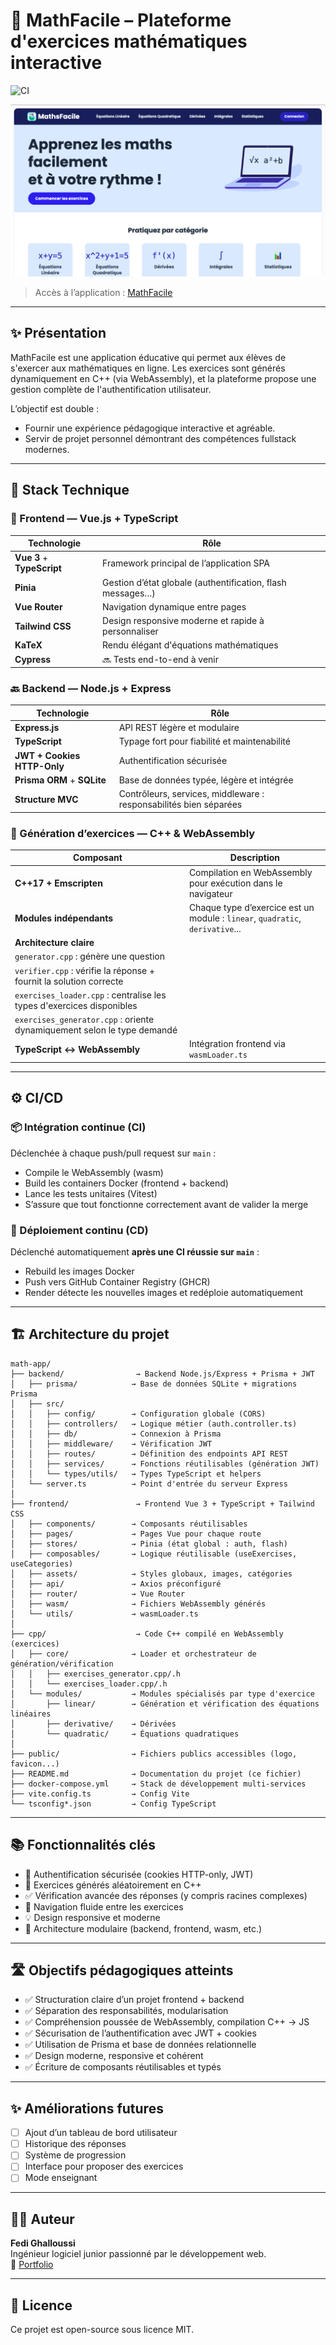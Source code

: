 # 🧮 MathFacile – Plateforme d'exercices mathématiques interactive

![CI](https://github.com/FediGhalloussi/MathFacile/actions/workflows/ci.yml/badge.svg)

![Aperçu du site](./frontend/public/HomePage_MathFacile.png)

> Accès à l’application : [MathFacile](https://math-facile.vercel.app/)

---

## ✨ Présentation

MathFacile est une application éducative qui permet aux élèves de s'exercer aux mathématiques en ligne. Les exercices sont générés dynamiquement en C++ (via WebAssembly), et la plateforme propose une gestion complète de l'authentification utilisateur.

L’objectif est double :
- Fournir une expérience pédagogique interactive et agréable.
- Servir de projet personnel démontrant des compétences fullstack modernes.

---

## 🧰 Stack Technique

### 🎨 Frontend — Vue.js + TypeScript

| Technologie     | Rôle |
|----------------|------|
| **Vue 3** + **TypeScript** | Framework principal de l’application SPA |
| **Pinia**       | Gestion d’état globale (authentification, flash messages…) |
| **Vue Router**  | Navigation dynamique entre pages |
| **Tailwind CSS**| Design responsive moderne et rapide à personnaliser |
| **KaTeX**       | Rendu élégant d'équations mathématiques |
| **Cypress**     | 🔜 Tests end-to-end à venir |

### 🔙 Backend — Node.js + Express

| Technologie       | Rôle |
|------------------|------|
| **Express.js**    | API REST légère et modulaire |
| **TypeScript**    | Typage fort pour fiabilité et maintenabilité |
| **JWT + Cookies HTTP-Only** | Authentification sécurisée |
| **Prisma ORM** + **SQLite** | Base de données typée, légère et intégrée |
| **Structure MVC** | Contrôleurs, services, middleware : responsabilités bien séparées |

### 🧠 Génération d’exercices — C++ & WebAssembly

| Composant | Description |
|-----------|-------------|
| **C++17 + Emscripten** | Compilation en WebAssembly pour exécution dans le navigateur |
| **Modules indépendants** | Chaque type d’exercice est un module : `linear`, `quadratic`, `derivative`... |
| **Architecture claire** |
| `generator.cpp` : génère une question |
| `verifier.cpp` : vérifie la réponse + fournit la solution correcte |
| `exercises_loader.cpp` : centralise les types d'exercices disponibles |
| `exercises_generator.cpp` : oriente dynamiquement selon le type demandé |
| **TypeScript ↔ WebAssembly** | Intégration frontend via `wasmLoader.ts` |

---

## ⚙️ CI/CD

### 📦 Intégration continue (CI)
Déclenchée à chaque push/pull request sur `main` :
- Compile le WebAssembly (wasm)
- Build les containers Docker (frontend + backend)
- Lance les tests unitaires (Vitest)
- S’assure que tout fonctionne correctement avant de valider la merge

### 🚀 Déploiement continu (CD)
Déclenché automatiquement **après une CI réussie sur `main`** :
- Rebuild les images Docker
- Push vers GitHub Container Registry (GHCR)
- Render détecte les nouvelles images et redéploie automatiquement

---

## 🏗️ Architecture du projet

```
math-app/
├── backend/                → Backend Node.js/Express + Prisma + JWT
│   ├── prisma/            → Base de données SQLite + migrations Prisma
│   ├── src/
│   │   ├── config/        → Configuration globale (CORS)
│   │   ├── controllers/   → Logique métier (auth.controller.ts)
│   │   ├── db/            → Connexion à Prisma
│   │   ├── middleware/    → Vérification JWT
│   │   ├── routes/        → Définition des endpoints API REST
│   │   ├── services/      → Fonctions réutilisables (génération JWT)
│   │   └── types/utils/   → Types TypeScript et helpers
│   └── server.ts          → Point d'entrée du serveur Express
│
├── frontend/               → Frontend Vue 3 + TypeScript + Tailwind CSS
│   ├── components/        → Composants réutilisables
│   ├── pages/             → Pages Vue pour chaque route
│   ├── stores/            → Pinia (état global : auth, flash)
│   ├── composables/       → Logique réutilisable (useExercises, useCategories)
│   ├── assets/            → Styles globaux, images, catégories
│   ├── api/               → Axios préconfiguré
│   ├── router/            → Vue Router
│   ├── wasm/              → Fichiers WebAssembly générés
│   └── utils/             → wasmLoader.ts
│
├── cpp/                    → Code C++ compilé en WebAssembly (exercices)
│   ├── core/              → Loader et orchestrateur de génération/vérification
│   │   ├── exercises_generator.cpp/.h
│   │   └── exercises_loader.cpp/.h
│   └── modules/           → Modules spécialisés par type d'exercice
│       ├── linear/        → Génération et vérification des équations linéaires
│       ├── derivative/    → Dérivées
│       └── quadratic/     → Équations quadratiques
│
├── public/                → Fichiers publics accessibles (logo, favicon...)
├── README.md              → Documentation du projet (ce fichier)
├── docker-compose.yml     → Stack de développement multi-services
├── vite.config.ts         → Config Vite
└── tsconfig*.json         → Config TypeScript
```

---

## 📚 Fonctionnalités clés

- 🔐 Authentification sécurisée (cookies HTTP-only, JWT)
- 🧠 Exercices générés aléatoirement en C++
- ✅ Vérification avancée des réponses (y compris racines complexes)
- 🎯 Navigation fluide entre les exercices
- 💡 Design responsive et moderne
- 🧩 Architecture modulaire (backend, frontend, wasm, etc.)

---

## 🛣️ Objectifs pédagogiques atteints

- ✅ Structuration claire d’un projet frontend + backend
- ✅ Séparation des responsabilités, modularisation
- ✅ Compréhension poussée de WebAssembly, compilation C++ → JS
- ✅ Sécurisation de l’authentification avec JWT + cookies
- ✅ Utilisation de Prisma et base de données relationnelle
- ✅ Design moderne, responsive et cohérent
- ✅ Écriture de composants réutilisables et typés

---

## ✨ Améliorations futures

- [ ] Ajout d’un tableau de bord utilisateur
- [ ] Historique des réponses
- [ ] Système de progression
- [ ] Interface pour proposer des exercices
- [ ] Mode enseignant

---

## 👨‍💻 Auteur

**Fedi Ghalloussi**  
Ingénieur logiciel junior passionné par le développement web.  
📎 [Portfolio](https://fedighalloussi.vercel.app)

---

## 🪪 Licence

Ce projet est open-source sous licence MIT.
